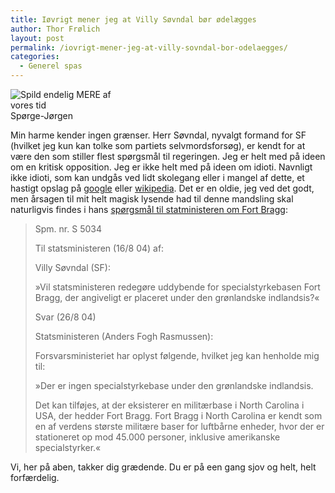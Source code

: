 ```yaml
---
title: Iøvrigt mener jeg at Villy Søvndal bør ødelægges
author: Thor Frølich
layout: post
permalink: /iovrigt-mener-jeg-at-villy-sovndal-bor-odelaegges/
categories:
  - Generel spas
---
```

<div class="bitImage bitRight" style="width: 168px">
  <img src="http://www.abekat.net/wp-content/images/villy_01.jpg" alt="Spild endelig MERE af vores tid" /><br /> Spørge-Jørgen
</div>

Min harme kender ingen grænser. Herr Søvndal, nyvalgt formand for SF (hvilket jeg kun kan tolke som partiets selvmordsforsøg), er kendt for at være den som stiller flest spørgsmål til regeringen. Jeg er helt med på ideen om en kritisk opposition. Jeg er ikke helt med på ideen om idioti. Navnligt ikke idioti, som kan undgås ved lidt skolegang eller i mangel af dette, et hastigt opslag på [google][1] eller [wikipedia][2]. Det er en oldie, jeg ved det godt, men årsagen til mit helt magisk lysende had til denne mandsling skal naturligvis findes i hans [spørgsmål til statministeren om Fort Bragg][3]:

> Spm. nr. S 5034
> 
> Til statsministeren (16/8 04) af:
> 
> Villy Søvndal (SF):
> 
> »Vil statsministeren redegøre uddybende for specialstyrkebasen Fort Bragg, der angiveligt er placeret under den grønlandske indlandsis?«
> 
> Svar (26/8 04)
> 
> Statsministeren (Anders Fogh Rasmussen):
> 
> Forsvarsministeriet har oplyst følgende, hvilket jeg kan henholde mig til:
> 
> »Der er ingen specialstyrkebase under den grønlandske indlandsis.
> 
> Det kan tilføjes, at der eksisterer en militærbase i North Carolina i USA, der hedder Fort Bragg. Fort Bragg i North Carolina er kendt som en af verdens største militære baser for luftbårne enheder, hvor der er stationeret op mod 45.000 personer, inklusive amerikanske specialstyrker.« 

Vi, her på aben, takker dig grædende. Du er på een gang sjov og helt, helt forfærdelig.

 [1]: http://www.google.com
 [2]: http://www.wikipedia.org
 [3]: http://www.ft.dk/Samling/20031/spor_sv/S5034.htm